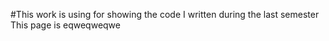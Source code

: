 #This work is using for showing the code I written during the last semester
This page is eqweqweqwe
